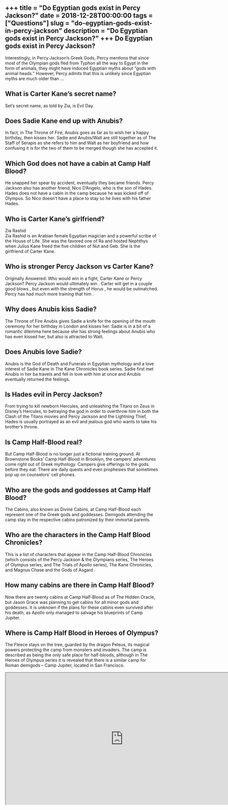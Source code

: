 +++
title = "Do Egyptian gods exist in Percy Jackson?"
date = 2018-12-28T00:00:00
tags = ["Questions"]
slug = "do-egyptian-gods-exist-in-percy-jackson"
description = "Do Egyptian gods exist in Percy Jackson?"
+++
Do Egyptian gods exist in Percy Jackson?
----------------------------------------

Interestingly, in Percy Jackson’s Greek Gods, Percy mentions that since most of the Olympian gods fled from Typhon all the way to Egypt in the form of animals, they might have induced Egyptian myths about “gods with animal heads.” However, Percy admits that this is unlikely since Egyptian myths are much older than …

What is Carter Kane’s secret name?
----------------------------------

Set’s secret name, as told by Zia, is Evil Day.

Does Sadie Kane end up with Anubis?
-----------------------------------

In fact, in The Throne of Fire, Anubis goes as far as to wish her a happy birthday, then kisses her. Sadie and Anubis/Walt are still together as of The Staff of Serapis as she refers to him and Walt as her boyfriend and how confusing it is for the two of them to be merged though she has accepted it.

Which God does not have a cabin at Camp Half Blood?
---------------------------------------------------

He snapped her spear by accident, eventually they became friends. Percy Jackson also has another friend, Nico D’Angelo, who is the son of Hades. Hades does not have a cabin in the camp because he was kicked off of Olympus. So Nico doesn’t have a place to stay so he lives with his father Hades.

Who is Carter Kane’s girlfriend?
--------------------------------

Zia Rashid  
Zia Rashid is an Arabian female Egyptian magician and a powerful scribe of the House of Life. She was the favored one of Ra and hosted Nephthys when Julius Kane freed the five children of Nut and Geb. She is the girlfriend of Carter Kane.

Who is stronger Percy Jackson vs Carter Kane?
---------------------------------------------

Originally Answered: Who would win in a fight, Carter Kane or Percy Jackson? Percy Jackson would ultimately win . Carter will get in a couple good blows , but even with the strength of Horus , he would be outmatched. Percy has had much more training that him .

Why does Anubis kiss Sadie?
---------------------------

The Throne of Fire Anubis gives Sadie a knife for the opening of the mouth ceremony for her birthday in London and kisses her. Sadie is in a bit of a romantic dilemma here because she has strong feelings about Anubis who has even kissed her, but also is attracted to Walt.

Does Anubis love Sadie?
-----------------------

Anubis is the God of Death and Funerals in Egyptian mythology and a love interest of Sadie Kane in The Kane Chronicles book series. Sadie first met Anubis in her ba travels and fell in love with him at once and Anubis eventually returned the feelings.

Is Hades evil in Percy Jackson?
-------------------------------

From trying to kill newborn Hercules, and unleashing the Titans on Zeus in Disney’s Hercules, to betraying the god in order to overthrow him in both the Clash of the Titans movies and Percy Jackson and the Lightning Thief, Hades is usually portrayed as an evil and jealous god who wants to take his brother’s throne.

Is Camp Half-Blood real?
------------------------

But Camp Half-Blood is no longer just a fictional training ground. At Brownstone Books’ Camp Half-Blood in Brooklyn, the campers’ adventures come right out of Greek mythology. Campers give offerings to the gods before they eat. There are daily quests and even prophesies that sometimes pop up on counselors’ cell phones.

Who are the gods and goddesses at Camp Half Blood?
--------------------------------------------------

The Cabins, also known as Divine Cabins, at Camp Half-Blood each represent one of the Greek gods and goddesses. Demigods attending the camp stay in the respective cabins patronized by their immortal parents.

Who are the characters in the Camp Half Blood Chronicles?
---------------------------------------------------------

This is a list of characters that appear in the Camp Half-Blood Chronicles (which consists of the Percy Jackson &amp; the Olympians series, The Heroes of Olympus series, and The Trials of Apollo series), The Kane Chronicles, and Magnus Chase and the Gods of Asgard .

How many cabins are there in Camp Half Blood?
---------------------------------------------

Now there are twenty cabins at Camp Half-Blood as of The Hidden Oracle, but Jason Grace was planning to get cabins for all minor gods and goddesses. It is unknown if the plans for these cabins even survived after his death, as Apollo only managed to salvage his blueprints of Camp Jupiter.

Where is Camp Half Blood in Heroes of Olympus?
----------------------------------------------

The Fleece stays on the tree, guarded by the dragon Peleus, its magical powers protecting the camp from monsters and invaders. The camp is described as being the only safe place for half-bloods, although in The Heroes of Olympus series it is revealed that there is a similar camp for Roman demigods – Camp Jupiter, located in San Francisco.

<iframe allow="accelerometer; autoplay; clipboard-write; encrypted-media; gyroscope; picture-in-picture" allowfullscreen="" class="__youtube_prefs__  epyt-is-override  no-lazyload" data-no-lazy="1" data-origheight="433" data-origwidth="770" data-skipgform_ajax_framebjll="" height="433" id="_ytid_92970" loading="lazy" src="https://www.youtube.com/embed/CFIx7e_mMJ0?enablejsapi=1&autoplay=0&cc_load_policy=0&cc_lang_pref=&iv_load_policy=1&loop=0&modestbranding=0&rel=1&fs=1&playsinline=0&autohide=2&theme=dark&color=red&controls=1&" title="YouTube player" width="770"></iframe>